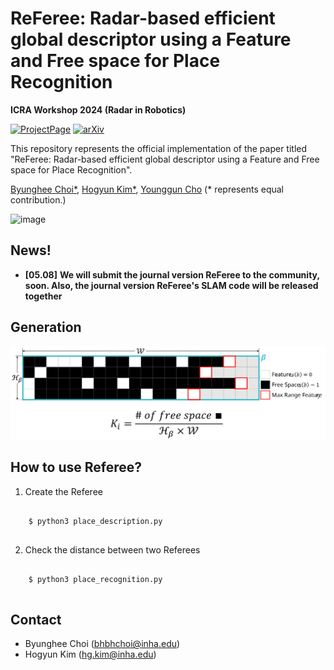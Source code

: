 # ReFeree: Radar-based efficient global descriptor using a Feature and Free space for Place Recognition

**ICRA Workshop 2024 (Radar in Robotics)**

[![ProjectPage](https://github.com/sparolab/Joint_ID/blob/main/fig/badges/badge-website.svg)](https://sites.google.com/view/radar-referee)
[![arXiv](https://img.shields.io/badge/arXiv-2403.14176-b31b1b.svg?style=flat-square)](https://arxiv.org/abs/2403.14176)

This repository represents the official implementation of the paper titled "ReFeree: Radar-based efficient global descriptor using a Feature and Free space for Place Recognition".

[Byunghee Choi*](https://scholar.google.co.kr/citations?view_op=list_works&hl=ko&user=JCJAwgIAAAAJ),
[Hogyun Kim*](https://scholar.google.co.kr/citations?user=t5UEbooAAAAJ&hl=ko),
[Younggun Cho](https://scholar.google.com/citations?user=W5MOKWIAAAAJ&hl=ko)
(* represents equal contribution.)

![image](fig/referee.gif)

## News!
* **[05.08]** **We will submit the journal version ReFeree to the community, soon. Also, the journal version ReFeree's SLAM code will be released together**


## Generation
![image](fig/generate.svg)

## How to use Referee?

1. Create the Referee
<pre>
<code>
    $ python3 place_description.py
</code>
</pre>  


2. Check the distance between two Referees
<pre>
<code>
    $ python3 place_recognition.py
</code>
</pre>  

## Contact
* Byunghee Choi (bhbhchoi@inha.edu)
* Hogyun Kim (hg.kim@inha.edu)
